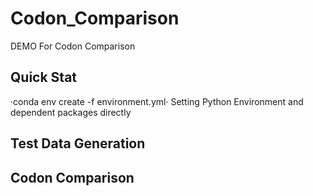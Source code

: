 # Codon_Comparison
DEMO For Codon Comparison
## Quick Stat
·conda env create -f environment.yml·
Setting Python Environment and dependent packages directly
## Test Data Generation
## Codon Comparison
